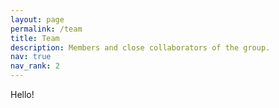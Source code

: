 ```yaml
---
layout: page
permalink: /team
title: Team
description: Members and close collaborators of the group.
nav: true
nav_rank: 2
---
```


Hello!